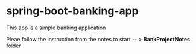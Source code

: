 # spring-boot-banking-app
This app is a simple banking application

Pleae follow the instruction from the notes to start -- > **BankProjectNotes** folder

